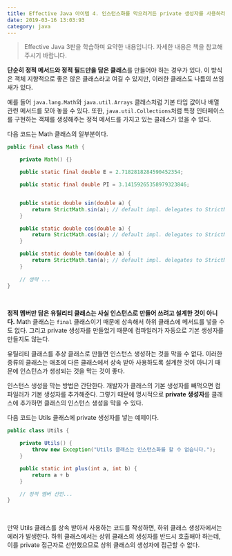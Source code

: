 ```yaml
---
title: Effective Java 아이템 4. 인스턴스화를 막으려거든 private 생성자를 사용하라
date: 2019-03-16 13:03:93
category: java
---
```


> Effective Java 3판을 학습하며 요약한 내용입니다. 자세한 내용은 책을 참고해주시기 바랍니다.

<b>단순히 정적 메서드와 정적 필드만을 담은 클래스</b>를 만들어야 하는 경우가 있다. 이 방식은 객체 지향적으로 좋은 않은 클래스라고 여길 수 있지만, 이러한 클래스도 나름의 쓰임새가 있다.

예를 들어 ```java.lang.Math```와 ```java.util.Arrays``` 클래스처럼 기본 타입 값이나 배열 관련 메서드를 모아 놓을 수 있다. 또한, ```java.util.Collections```처럼 특정 인터페이스를 구현하는 객체를 생성해주는 정적 메서드를 가지고 있는 클래스가 있을 수 있다.

다음 코드는 Math 클래스의 일부분이다.

```java
public final class Math {

    private Math() {}

    public static final double E = 2.7182818284590452354;

    public static final double PI = 3.14159265358979323846;


    public static double sin(double a) {
        return StrictMath.sin(a); // default impl. delegates to StrictMath
    }

    public static double cos(double a) {
        return StrictMath.cos(a); // default impl. delegates to StrictMath
    }

    public static double tan(double a) {
        return StrictMath.tan(a); // default impl. delegates to StrictMath
    }
    
    // 생략 ...
}
```

<br/>

<b>정적 멤버만 담은 유틸리티 클래스는 사실 인스턴스로 만들어 쓰려고 설계한 것이 아니다.</b> Math 클래스는 ```final``` 클래스이기 때문에 상속해서 하위 클래스에 메서드를 넣을 수도 없다. 그리고 private 생성자를 만들었기 때문에 컴파일러가 자동으로 기본 생성자를 만들지도 않는다.

유틸리티 클래스를 추상 클래스로 만들면 인스턴스 생성하는 것을 막을 수 없다. 이러한 종류의 클래스는 애초에 다른 클래스에서 상속 받아 사용하도록 설계한 것이 아니기 때문에 인스턴스가 생성되는 것을 막는 것이 좋다.

인스턴스 생성을 막는 방법은 간단한다. 개발자가 클래스의 기본 생성자를 빼먹으면 컴파일러가 기본 생성자를 추가해준다. 그렇기 때문에 명시적으로 <b>private 생성자</b>를 클래스에 추가하면 클래스의 인스턴스 생성을 막을 수 있다.

다음 코드는 Utils 클래스에 private 생성자를 넣는 예제이다.

```java
public class Utils {

    private Utils() {
        throw new Exception("Utils 클래스는 인스턴스화를 할 수 없습니다.");
    }

    public static int plus(int a, int b) { 
        return a + b
    }

    // 정적 멤버 선언...
}
```

<br/>

만약 Utils 클래스를 상속 받아서 사용하는 코드를 작성하면, 하위 클래스 생성자에서는 에러가 발생한다. 하위 클래스에서는 상위 클래스의 생성자를 반드시 호출해야 하는데, 이를 private 접근자로 선언했으므로 상위 클래스의 생성자에 접근할 수 없다.